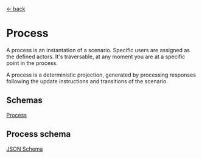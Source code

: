 [← back](../)

# Process

A process is an instantation of a scenario. Specific users are assigned as the defined actors. It's traversable, at any
moment you are at a specific point in the process.

A process is a deterministic projection, generated by processing responses following the update instructions and
transitions of the scenario.

## Schemas

[Process](#process-schema)

## Process schema

[JSON Schema](schema.json#)

